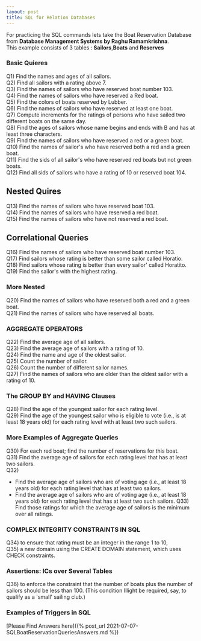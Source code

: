 ```yaml
---
layout: post
title: SQL for Relation Databases
---
```


For practicing the SQL commands lets take the Boat Reservation Database from **Database Management Systems by Raghu Ramamkrishna**.
<br>
This example consists of 3 tables : **Sailors**,**Boats** and **Reserves**

### Basic Quieres
Q1) Find the names and ages of all sailors. <br>
Q2) Find all sailors with a rating above 7. <br>
Q3) Find the names of sailors who have reserved boat number 103. <br>
Q4) Find the names of sailors who have reserved a Red boat. <br>
Q5) Find the colors of boats reserved by Lubber. <br>
Q6) Find the names of sailors who have reserved at least one boat. <br>
Q7) Compute increments for the ratings of persons who have sailed two different boats on the same day.<br>
Q8) Find the ages of sailors whose name begins and ends with B and has at least three characters. <br>
Q9) Find the names of sailors who have reserved a red or a green boat. <br>
Q10) Find the names of sailor's who have reserved both a red and a green boat. <br>
Q11) Find the sids of all sailor's who have reserved red boats but not green boats. <br>
Q12) Find all sids of sailors who have a rating of 10 or reserved boat 104. <br>
## Nested Quires
Q13) Find the names of sailors who have reserved boat 103. <br>
Q14) Find the names of sailors who have reserved a red boat. <br>
Q15) Find the names of sailors who have not reserved a red boat. <br>
## Correlational Queries
Q16) Find the names of sailors who have reserved boat number 103. <br>
Q17) Find sailors whose rating is better than some sailor called Horatio. <br>
Q18) Find sailors whose rating is better than every sailor' called Horatito. <br>
Q19) Find the sailor's with the highest rating. <br>
### More Nested
Q20) Find the names of sailors who have reserved both a red and a green boat. <br>
Q21) Find the names of sailors who have reserved all boats. <br> 

### AGGREGATE OPERATORS
Q22) Find the average age of all sailors. <br>
Q23) Find the average age of sailors with a rating of 10. <br>
Q24) Find the name and age of the oldest sailor. <br>
Q25) Count the number of sailor. <br>
Q26) Count the number of different sailor names. <br>
Q27) Find the names of sailors who are older than the oldest sailor with a rating of 10. <br>
### The GROUP BY and HAVING Clauses
Q28) Find the age of the youngest sailor for each rating level.<br>
Q29) Find the age of the youngest sailor who is eligible to vote (i.e., is at least 18 years old) for each rating level with at least two such sailors.<br>
### More Examples of Aggregate Queries
Q30) For each red boat; find the number of reservations for this boat. <br>
Q31) Find the average age of sailors for each rating level that has at least two sailors. <br>
Q32) 
* Find the average age of sailors who are of voting age (i.e., at least 18 years old) for each rating level that has at least two sailors.
* Find the average age of sailors who are of voting age (i.e., at least 18 years old) for each rating level that has at least two such sailors.
Q33) Find those ratings for which the average age of sailors is the minimum over all ratings. <br>

### COMPLEX INTEGRITY CONSTRAINTS IN SQL
Q34) to ensure that rating must be an integer in the range 1 to 10, <br>
Q35) a new domain using the CREATE DOMAIN statement, which uses CHECK constraints. <br>

### Assertions: ICs over Several Tables
Q36) to enforce the constraint that the number of boats plus the number of sailors should be less than 100. (This condition Illight be required, say, to qualify as a 'smaIl'          sailing club.) <br>

### Examples of Triggers in SQL

[Please Find Answers here]({% post_url 2021-07-07-SQLBoatReservationQueriesAnswers.md %})

